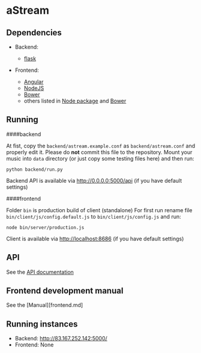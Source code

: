 # aStream

## Dependencies
- Backend:
    - [flask](https://pypi.python.org/pypi/Flask)

- Frontend:
    - [Angular](https://angularjs.org)
    - [NodeJS](https://nodejs.org)
    - [Bower](http://bower.io)
    - others listed in [Node package](frontend/package.json) and [Bower](frontend/bower.json)

## Running

####backend

At fist, copy the `backend/astream.example.conf` as `backend/astream.conf` and properly edit it. Please do **not** commit this file to the repository.
Mount your music into `data` directory (or just copy some testing files here) and then run:

    python backend/run.py

Backend API is available via <http://0.0.0.0:5000/api> (if you have default settings)

####frontend

Folder `bin` is production build of client (standalone)
For first run rename file `bin/client/js/config.default.js` to `bin/client/js/config.js`
and run:

    node bin/server/production.js

Client is available via <http://localhost:8686> (if you have default settings)


## API

See the [API documentation](API.md)


## Frontend development manual

See the [Manual][frontend.md]

## Running instances
- Backend: <http://83.167.252.142:5000/>
- Frontend: None
